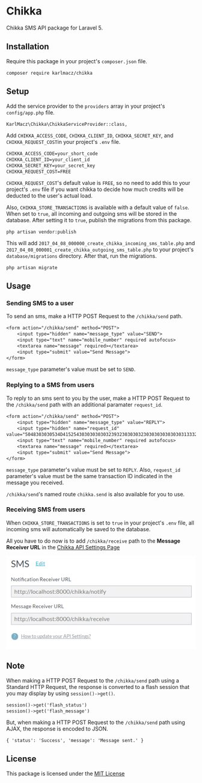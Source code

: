 # Chikka

Chikka SMS API package for Laravel 5.

## Installation

Require this package in your project's `composer.json` file.

```
composer require karlmacz/chikka
```

## Setup

Add the service provider to the `providers` array in your project's `config/app.php` file.

```
KarlMacz\Chikka\ChikkaServiceProvider::class,
```

Add `CHIKKA_ACCESS_CODE`, `CHIKKA_CLIENT_ID`, `CHIKKA_SECRET_KEY`, and `CHIKKA_REQUEST_COST`in your project's `.env` file.

```
CHIKKA_ACCESS_CODE=your_short_code
CHIKKA_CLIENT_ID=your_client_id
CHIKKA_SECRET_KEY=your_secret_key
CHIKKA_REQUEST_COST=FREE
```

`CHIKKA_REQUEST_COST`'s default value is `FREE`, so no need to add this to your project's `.env` file if you want chikka to decide how much credits will be deducted to the user's actual load.

Also, `CHIKKA_STORE_TRANSACTIONS` is available with a default value of `false`. When set to `true`, all incoming and outgoing sms will be stored in the database. After setting it to `true`, publish the migrations from this package.

```
php artisan vendor:publish
```

This will add `2017_04_08_000000_create_chikka_incoming_sms_table.php` and `2017_04_08_000001_create_chikka_outgoing_sms_table.php` to your project's `database/migrations` directory. After that, run the migrations.

```
php artisan migrate
```

## Usage

### Sending SMS to a user

To send an sms, make a HTTP POST Request to the `/chikka/send` path.

```
<form action="/chikka/send" method="POST">
    <input type="hidden" name="message_type" value="SEND">
    <input type="text" name="mobile_number" required autofocus>
    <textarea name="message" required></textarea>
    <input type="submit" value="Send Message">
</form>
```

`message_type` parameter's value must be set to `SEND`.

### Replying to a SMS from users

To reply to an sms sent to you by the user, make a HTTP POST Request to the `/chikka/send` path with an additional paramater `request_id`.

```
<form action="/chikka/send" method="POST">
    <input type="hidden" name="message_type" value="REPLY">
    <input type="hidden" name="request_id" value="5048303030534D415254303030303032393230303032303030303030303133323030303036333933393932333934303030303030313331313035303735383137">
    <input type="text" name="mobile_number" required autofocus>
    <textarea name="message" required></textarea>
    <input type="submit" value="Send Message">
</form>
```

`message_type` parameter's value must be set to `REPLY`. Also, `request_id` parameter's value must be the same transaction ID indicated in the message you received.

`/chikka/send`'s named route `chikka.send` is also available for you to use.

### Receiving SMS from users

When `CHIKKA_STORE_TRANSACTIONS` is set to `true` in your project's `.env` file, all incoming sms will automatically be saved to the database.

All you have to do now is to add `/chikka/receive` path to the **Message Receiver URL** in the [Chikka API Settings Page](https://api.chikka.com/api/settings)

![Sample Image](https://github.com/KarlJarren0308/Chikka/blob/master/docs/images/chikka_api_settings.png)

## Note

When making a HTTP POST Request to the `/chikka/send` path using a Standard HTTP Request, the response is converted to a flash session that you may display by using `session()->get()`.

```
session()->get('flash_status')
session()->get('flash_message')
```

But, when making a HTTP POST Request to the `/chikka/send` path using AJAX, the response is encoded to JSON.

```
{ 'status': 'Success', 'message': 'Message sent.' }
```

## License
This package is licensed under the [MIT License](https://github.com/KarlJarren0308/Chikka/blob/master/LICENSE)
